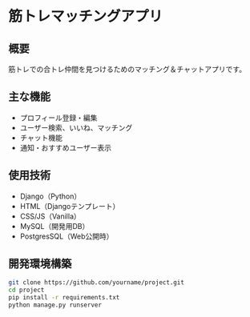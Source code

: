# 筋トレマッチングアプリ

## 概要
筋トレでの合トレ仲間を見つけるためのマッチング＆チャットアプリです。

## 主な機能
- プロフィール登録・編集
- ユーザー検索、いいね、マッチング
- チャット機能
- 通知・おすすめユーザー表示

## 使用技術
- Django（Python）
- HTML（Djangoテンプレート）
- CSS/JS（Vanilla）
- MySQL（開発用DB）
- PostgresSQL（Web公開時）

## 開発環境構築
```bash
git clone https://github.com/yourname/project.git
cd project
pip install -r requirements.txt
python manage.py runserver
